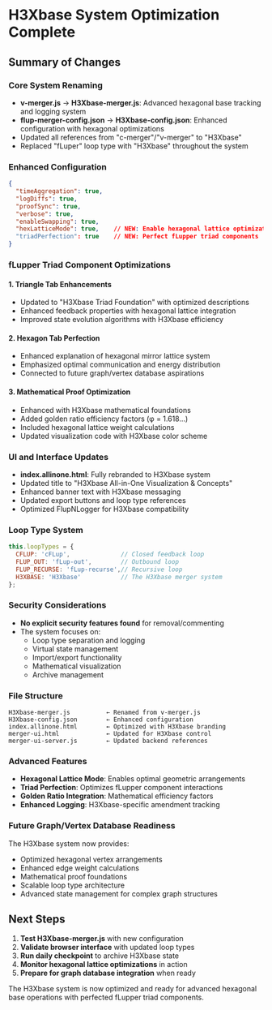 # H3Xbase System Optimization Complete

## Summary of Changes

### Core System Renaming

- **v-merger.js** → **H3Xbase-merger.js**: Advanced hexagonal base tracking and logging system
- **flup-merger-config.json** → **H3Xbase-config.json**: Enhanced configuration with hexagonal optimizations
- Updated all references from "c-merger"/"v-merger" to "H3Xbase"
- Replaced "fLuper" loop type with "H3Xbase" throughout the system

### Enhanced Configuration

```json
{
  "timeAggregation": true,
  "logDiffs": true,
  "proofSync": true,
  "verbose": true,
  "enableSwapping": true,
  "hexLatticeMode": true,    // NEW: Enable hexagonal lattice optimizations
  "triadPerfection": true    // NEW: Perfect fLupper triad components
}
```

### fLupper Triad Component Optimizations

#### 1. Triangle Tab Enhancements

- Updated to "H3Xbase Triad Foundation" with optimized descriptions
- Enhanced feedback properties with hexagonal lattice integration
- Improved state evolution algorithms with H3Xbase efficiency

#### 2. Hexagon Tab Perfection

- Enhanced explanation of hexagonal mirror lattice system
- Emphasized optimal communication and energy distribution
- Connected to future graph/vertex database aspirations

#### 3. Mathematical Proof Optimization

- Enhanced with H3Xbase mathematical foundations
- Added golden ratio efficiency factors (φ = 1.618...)
- Included hexagonal lattice weight calculations
- Updated visualization code with H3Xbase color scheme

### UI and Interface Updates

- **index.allinone.html**: Fully rebranded to H3Xbase system
- Updated title to "H3Xbase All-in-One Visualization & Concepts"
- Enhanced banner text with H3Xbase messaging
- Updated export buttons and loop type references
- Optimized FlupNLogger for H3Xbase compatibility

### Loop Type System

```javascript
this.loopTypes = {
  CFLUP: 'cFLup',              // Closed feedback loop
  FLUP_OUT: 'fLup-out',        // Outbound loop
  FLUP_RECURSE: 'fLup-recurse',// Recursive loop
  H3XBASE: 'H3Xbase'           // The H3Xbase merger system
};
```

### Security Considerations

- **No explicit security features found** for removal/commenting
- The system focuses on:
  - Loop type separation and logging
  - Virtual state management
  - Import/export functionality
  - Mathematical visualization
  - Archive management

### File Structure

```
H3Xbase-merger.js          ← Renamed from v-merger.js
H3Xbase-config.json        ← Enhanced configuration
index.allinone.html        ← Optimized with H3Xbase branding
merger-ui.html             ← Updated for H3Xbase control
merger-ui-server.js        ← Updated backend references
```

### Advanced Features

- **Hexagonal Lattice Mode**: Enables optimal geometric arrangements
- **Triad Perfection**: Optimizes fLupper component interactions
- **Golden Ratio Integration**: Mathematical efficiency factors
- **Enhanced Logging**: H3Xbase-specific amendment tracking

### Future Graph/Vertex Database Readiness

The H3Xbase system now provides:

- Optimized hexagonal vertex arrangements
- Enhanced edge weight calculations
- Mathematical proof foundations
- Scalable loop type architecture
- Advanced state management for complex graph structures

## Next Steps

1. **Test H3Xbase-merger.js** with new configuration
2. **Validate browser interface** with updated loop types
3. **Run daily checkpoint** to archive H3Xbase state
4. **Monitor hexagonal lattice optimizations** in action
5. **Prepare for graph database integration** when ready

The H3Xbase system is now optimized and ready for advanced hexagonal base operations with perfected fLupper triad components.
